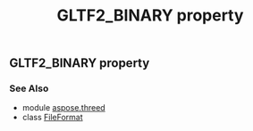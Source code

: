 ﻿---
title: GLTF2_BINARY property
second_title: Aspose.3D for Python via .NET API References
description: 
type: docs
weight: 300
url: /python-net/aspose.threed/fileformat/gltf2_binary/
is_root: false
---

## GLTF2_BINARY property


### See Also
* module [aspose.threed](../../)
* class [FileFormat](/3d/python-net/aspose.threed/fileformat)
